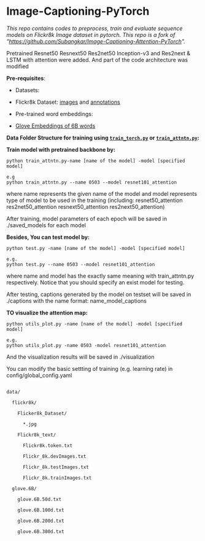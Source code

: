 # Image-Captioning-PyTorch

*This repo contains codes to preprocess, train and evaluate sequence models on Flickr8k Image dataset in pytorch. This repo is a fork of "https://github.com/Subangkar/Image-Captioning-Attention-PyTorch".* 

 

Pretrained Resnet50 Resnext50 Res2net50 Inception-v3 and Res2next & LSTM with attention were added. And part of the code architecture was modified



**Pre-requisites**:

 - Datasets:

  - Flickr8k Dataset: [images](https://github.com/jbrownlee/Datasets/releases/download/Flickr8k/Flickr8k_Dataset.zip) and [annotations](https://github.com/jbrownlee/Datasets/releases/download/Flickr8k/Flickr8k_text.zip)

 - Pre-trained word embeddings:

  - [Glove Embeddings of 6B words](http://nlp.stanford.edu/data/glove.6B.zip)



**Data Folder Structure for training using [`train_torch.py`](train_torch.py) or [`train_attntn.py`](train_attntn.py):**

**Train model with pretrained backbone by:**

```
python train_attntn.py-name [name of the model] -model [specified model]

e.g
python train_attntn.py --name 0503 --model resnet101_attention

```

where name represents the given name of the model and model represents type of model to be used in the training (including: resnet50_attention res2net50_attention resnext50_attention res2next50_attention) 

After training, model parameters of each epoch will be saved in ./saved_models for each model



**Besides, You can test model by:**

```
python test.py -name [name of the model] -model [specified model]

e.g.
python test.py --name 0503 --model resnet101_attention

```

where name and model has the exactly same meaning with train_attntn.py respectively. Notice that you should specify an exist model for testing.

After testing, captions generated by the model on testset will be saved in ./captions with the name format: name_model_captions



**TO visualize the attention map:**

```
python utils_plot.py -name [name of the model] -model [specified model]

e.g.
python utils_plot.py -name 0503 -model resnet101_attention
```

And the visualization results will be saved in ./visualization

You can modify the basic settting of training (e.g. learning rate) in config/global_config.yaml


```

data/

  flickr8k/

​    Flicker8k_Dataset/

​      *.jpg

​    Flickr8k_text/

​      Flickr8k.token.txt

​      Flickr_8k.devImages.txt

​      Flickr_8k.testImages.txt

​      Flickr_8k.trainImages.txt

  glove.6B/

​    glove.6B.50d.txt

​    glove.6B.100d.txt

​    glove.6B.200d.txt

​    glove.6B.300d.txt

```
